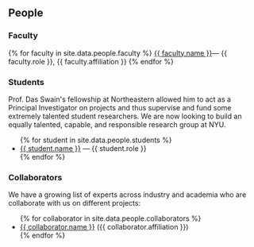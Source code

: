 <!-- anchor hook for navbar -->
<span id="people"></span>

## People

### Faculty

{% for faculty in site.data.people.faculty %}
  <a href="{{ faculty.link }}">{{ faculty.name }}</a>&mdash; {{ faculty.role }}, {{ faculty.affiliation }}
{% endfor %}

### Students

Prof. Das Swain's fellowship at Northeastern allowed him to act as a Principal Investigator on projects and thus supervise and fund some extremely talented student researchers.  We are now looking to build an equally talented, capable, and responsible research group at NYU.

<ul>
  {% for student in site.data.people.students %}
    <li>
      <a href="{{ student.link }}">{{ student.name }}</a>
      &mdash; {{ student.role }}
    </li>
  {% endfor %}
</ul>

### Collaborators

We have a growing list of experts across industry and academia who are collaborate with us on different projects:

<ul>
  {% for collaborator in site.data.people.collaborators %}
    <li>
      <a href="{{ collaborator.link }}">{{ collaborator.name }}</a> ({{ collaborator.affiliation }})
    </li>
  {% endfor %}
</ul>